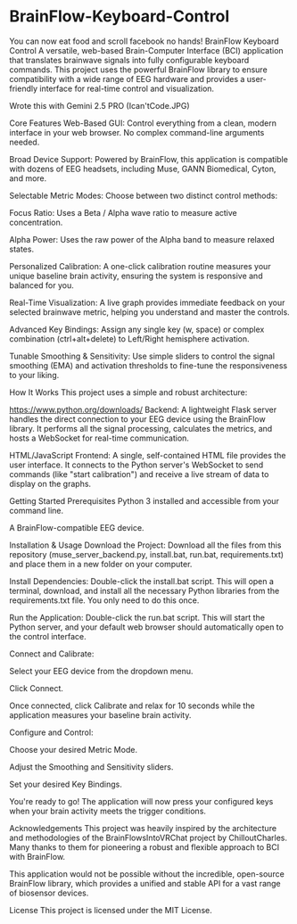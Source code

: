 # BrainFlow-Keyboard-Control
You can now eat food and scroll facebook no hands!
BrainFlow Keyboard Control
A versatile, web-based Brain-Computer Interface (BCI) application that translates brainwave signals into fully configurable keyboard commands. This project uses the powerful BrainFlow library to ensure compatibility with a wide range of EEG hardware and provides a user-friendly interface for real-time control and visualization.

Wrote this with Gemini 2.5 PRO (Ican'tCode.JPG)
 
Core Features
Web-Based GUI: Control everything from a clean, modern interface in your web browser. No complex command-line arguments needed.

Broad Device Support: Powered by BrainFlow, this application is compatible with dozens of EEG headsets, including Muse, GANN Biomedical, Cyton, and more.

Selectable Metric Modes: Choose between two distinct control methods:

Focus Ratio: Uses a Beta / Alpha wave ratio to measure active concentration.

Alpha Power: Uses the raw power of the Alpha band to measure relaxed states.

Personalized Calibration: A one-click calibration routine measures your unique baseline brain activity, ensuring the system is responsive and balanced for you.

Real-Time Visualization: A live graph provides immediate feedback on your selected brainwave metric, helping you understand and master the controls.

Advanced Key Bindings: Assign any single key (w, space) or complex combination (ctrl+alt+delete) to Left/Right hemisphere activation.

Tunable Smoothing & Sensitivity: Use simple sliders to control the signal smoothing (EMA) and activation thresholds to fine-tune the responsiveness to your liking.

How It Works
This project uses a simple and robust architecture:

https://www.python.org/downloads/ Backend: A lightweight Flask server handles the direct connection to your EEG device using the BrainFlow library. It performs all the signal processing, calculates the metrics, and hosts a WebSocket for real-time communication.

HTML/JavaScript Frontend: A single, self-contained HTML file provides the user interface. It connects to the Python server's WebSocket to send commands (like "start calibration") and receive a live stream of data to display on the graphs.

Getting Started
Prerequisites
Python 3 installed and accessible from your command line.

A BrainFlow-compatible EEG device.

Installation & Usage
Download the Project: Download all the files from this repository (muse_server_backend.py, install.bat, run.bat, requirements.txt) and place them in a new folder on your computer.

Install Dependencies: Double-click the install.bat script. This will open a terminal, download, and install all the necessary Python libraries from the requirements.txt file. You only need to do this once.

Run the Application: Double-click the run.bat script. This will start the Python server, and your default web browser should automatically open to the control interface.

Connect and Calibrate:

Select your EEG device from the dropdown menu.

Click Connect.

Once connected, click Calibrate and relax for 10 seconds while the application measures your baseline brain activity.

Configure and Control:

Choose your desired Metric Mode.

Adjust the Smoothing and Sensitivity sliders.

Set your desired Key Bindings.

You're ready to go! The application will now press your configured keys when your brain activity meets the trigger conditions.

Acknowledgements
This project was heavily inspired by the architecture and methodologies of the BrainFlowsIntoVRChat project by ChilloutCharles. Many thanks to them for pioneering a robust and flexible approach to BCI with BrainFlow.

This application would not be possible without the incredible, open-source BrainFlow library, which provides a unified and stable API for a vast range of biosensor devices.

License
This project is licensed under the MIT License.
